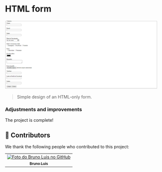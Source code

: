 # HTML form


<img src="./Assets/concluido2.png">


> Simple design of an HTML-only form.

### Adjustments and improvements

The project is complete!

## 🤝 Contributors

We thank the following people who contributed to this project:

<table>
  <tr>
    <td align="center">
      <a href="#">
        <img src="https://lh4.googleusercontent.com/PnS9TQsoevzzqE2bW5Tn4AZXYbs58YZVnCbC6xlqrrOF3pkDEDaDqusvWb2m2pndsIRB1zqwQ-GA_wyD3Uz4thLvBgVh7Nmz4hGyONwtTZ1mDVWyoUKROY6x5WZNyY5gzQ=w1280" width="200px;" alt="Foto do Bruno Luis no GitHub"/><br>
        <sub>
          <b>Bruno Luis</b>
        </sub>
      </a>
    </td>

